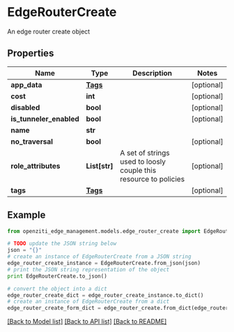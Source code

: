 # EdgeRouterCreate

An edge router create object

## Properties
Name | Type | Description | Notes
------------ | ------------- | ------------- | -------------
**app_data** | [**Tags**](Tags.md) |  | [optional] 
**cost** | **int** |  | [optional] 
**disabled** | **bool** |  | [optional] 
**is_tunneler_enabled** | **bool** |  | [optional] 
**name** | **str** |  | 
**no_traversal** | **bool** |  | [optional] 
**role_attributes** | **List[str]** | A set of strings used to loosly couple this resource to policies | [optional] 
**tags** | [**Tags**](Tags.md) |  | [optional] 

## Example

```python
from openziti_edge_management.models.edge_router_create import EdgeRouterCreate

# TODO update the JSON string below
json = "{}"
# create an instance of EdgeRouterCreate from a JSON string
edge_router_create_instance = EdgeRouterCreate.from_json(json)
# print the JSON string representation of the object
print EdgeRouterCreate.to_json()

# convert the object into a dict
edge_router_create_dict = edge_router_create_instance.to_dict()
# create an instance of EdgeRouterCreate from a dict
edge_router_create_form_dict = edge_router_create.from_dict(edge_router_create_dict)
```
[[Back to Model list]](../README.md#documentation-for-models) [[Back to API list]](../README.md#documentation-for-api-endpoints) [[Back to README]](../README.md)


